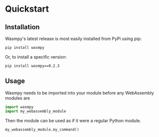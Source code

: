 # Quickstart

## Installation

Wasmpy's latest release is most easily installed from PyPi using pip:

```sh
pip install wasmpy
```

Or, to install a specific version:

```sh
pip install wasmpy==0.2.3
```

## Usage

Wasmpy needs to be imported into your module before any WebAssembly modules are

```python
import wasmpy
import my_webassembly_module
```

Then the module can be used as if it were a regular Python module.

```python
my_webassembly_module.my_command()
```
